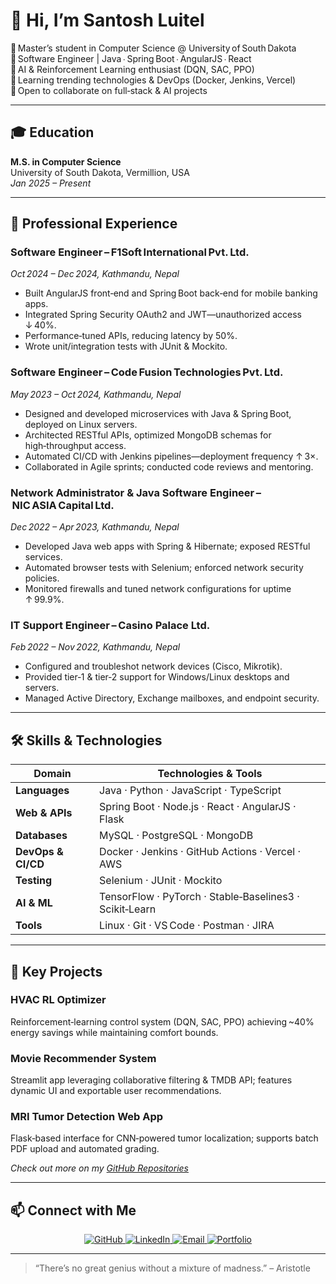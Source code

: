 # 👋 Hi, I’m **Santosh Luitel**

🔭 Master’s student in Computer Science @ University of South Dakota  
💼 Software Engineer | Java ∙ Spring Boot ∙ AngularJS ∙ React  
🤖 AI & Reinforcement Learning enthusiast (DQN, SAC, PPO)  
🌱 Learning trending technologies & DevOps (Docker, Jenkins, Vercel)  
💞️ Open to collaborate on full‑stack & AI projects  

---

## 🎓 Education

**M.S. in Computer Science**  
University of South Dakota, Vermillion, USA  
_Jan 2025 – Present_

---

## 💼 Professional Experience

### Software Engineer – F1Soft International Pvt. Ltd.  
_Oct 2024 – Dec 2024, Kathmandu, Nepal_  
- Built AngularJS front‑end and Spring Boot back‑end for mobile banking apps.  
- Integrated Spring Security OAuth2 and JWT—unauthorized access ↓ 40%.  
- Performance‑tuned APIs, reducing latency by 50%.  
- Wrote unit/integration tests with JUnit & Mockito.

### Software Engineer – Code Fusion Technologies Pvt. Ltd.  
_May 2023 – Oct 2024, Kathmandu, Nepal_  
- Designed and developed microservices with Java & Spring Boot, deployed on Linux servers.  
- Architected RESTful APIs, optimized MongoDB schemas for high‑throughput access.  
- Automated CI/CD with Jenkins pipelines—deployment frequency ↑ 3×.  
- Collaborated in Agile sprints; conducted code reviews and mentoring.  

### Network Administrator & Java Software Engineer – NIC ASIA Capital Ltd.  
_Dec 2022 – Apr 2023, Kathmandu, Nepal_  
- Developed Java web apps with Spring & Hibernate; exposed RESTful services.  
- Automated browser tests with Selenium; enforced network security policies.  
- Monitored firewalls and tuned network configurations for uptime ↑ 99.9%.  

### IT Support Engineer – Casino Palace Ltd.  
_Feb 2022 – Nov 2022, Kathmandu, Nepal_  
- Configured and troubleshot network devices (Cisco, Mikrotik).  
- Provided tier‑1 & tier‑2 support for Windows/Linux desktops and servers.  
- Managed Active Directory, Exchange mailboxes, and endpoint security.  

---

## 🛠️ Skills & Technologies

| Domain             | Technologies & Tools                                  |
|--------------------|-------------------------------------------------------|
| **Languages**      | Java · Python · JavaScript · TypeScript               |
| **Web & APIs**     | Spring Boot · Node.js · React · AngularJS · Flask     |
| **Databases**      | MySQL · PostgreSQL · MongoDB                          |
| **DevOps & CI/CD** | Docker · Jenkins · GitHub Actions · Vercel · AWS       |
| **Testing**        | Selenium · JUnit · Mockito                            |
| **AI & ML**        | TensorFlow · PyTorch · Stable‑Baselines3 · Scikit‑Learn |
| **Tools**          | Linux · Git · VS Code · Postman · JIRA                |

---

## 🌟 Key Projects

### HVAC RL Optimizer  
Reinforcement‑learning control system (DQN, SAC, PPO) achieving ~40% energy savings while maintaining comfort bounds.  
 
### Movie Recommender System  
Streamlit app leveraging collaborative filtering & TMDB API; features dynamic UI and exportable user recommendations.  

### MRI Tumor Detection Web App  
Flask‑based interface for CNN‑powered tumor localization; supports batch PDF upload and automated grading.  

_Check out more on my [GitHub Repositories](https://github.com/santosh5541?tab=repositories)_

---

## 📫 Connect with Me

<p align="center">
  <a href="https://github.com/santosh5541" target="_blank">
    <img alt="GitHub" src="https://img.shields.io/badge/GitHub-%23121011.svg?style=for-the-badge&logo=github" />
  </a>
  <a href="https://www.linkedin.com/in/santosh-luitel-b31b62201/" target="_blank">
    <img alt="LinkedIn" src="https://img.shields.io/badge/LinkedIn-%230077B5.svg?style=for-the-badge&logo=linkedin" />
  </a>
  <a href="mailto:santoshluitel19@outlook.com" target="_blank">
    <img alt="Email" src="https://img.shields.io/badge/Email-%23D14836.svg?style=for-the-badge&logo=gmail" />
  </a>
  <a href="https://www.santoshluitel.com" target="_blank">
    <img alt="Portfolio" src="https://img.shields.io/badge/Portfolio-%23007ACC.svg?style=for-the-badge&logo=vercel" />
  </a>
</p>

---

> “There’s no great genius without a mixture of madness.” – Aristotle  
